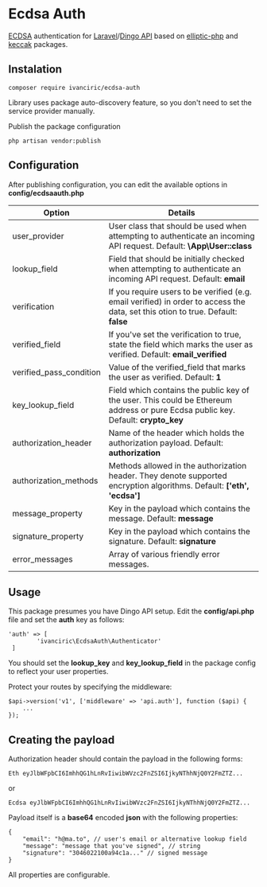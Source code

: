 # Ecdsa Auth
[ECDSA](https://en.wikipedia.org/wiki/Elliptic_Curve_Digital_Signature_Algorithm) authentication for [Laravel](https://laravel.com)/[Dingo API](https://github.com/dingo/api)
based on [elliptic-php](https://github.com/simplito/elliptic-php) and [keccak](https://github.com/kornrunner/php-keccak) packages.

## Instalation
```$xslt
composer require ivanciric/ecdsa-auth
```

Library uses package auto-discovery feature, so you don't need to set the service provider manually. 

Publish the package configuration
```$xslt
php artisan vendor:publish
```
## Configuration
After publishing configuration, you can edit the available options in __config/ecdsaauth.php__

| Option  | Details |
| -------------  | ------------- |
| user_provider  | User class that should be used when attempting to authenticate an incoming API request. Default: __\App\User::class__|
| lookup_field   | Field that should be initially checked when attempting to authenticate an incoming API request. Default: __email__ |
| verification | If you require users to be verified (e.g. email verified) in order to access the data, set this otion to true. Default: __false__ |
| verified_field | If you've set the verification to true, state the field which marks the user as verified. Default: __email_verified__ |
| verified_pass_condition | Value of the verified_field that marks the user as verified. Default: __1__ |
| key_lookup_field | Field which contains the public key of the user. This could be Ethereum address or pure Ecdsa public key. Default: __crypto_key__ |
| authorization_header | Name of the header which holds the authorization payload. Default: __authorization__ |
| authorization_methods | Methods allowed in the authorization header. They denote supported encryption algorithms. Default: __['eth', 'ecdsa']__ |
| message_property | Key in the payload which contains the message. Default: __message__ |
| signature_property | Key in the payload which contains the signature. Default: __signature__ |
| error_messages | Array of various friendly error messages. |

## Usage
This package presumes you have Dingo API setup.
Edit the __config/api.php__ file and set the __auth__ key as follows:
```$xslt
'auth' => [
        'ivanciric\EcdsaAuth\Authenticator'
 ]
```
You should set the __lookup_key__ and __key_lookup_field__ in the package config to reflect your user properties.

Protect your routes by specifying the middleware:
```$xslt
$api->version('v1', ['middleware' => 'api.auth'], function ($api) {
    ...
});
``` 

## Creating the payload
Authorization header should contain the payload in the following forms:
```$xslt
Eth eyJlbWFpbCI6ImhhQG1hLnRvIiwibWVzc2FnZSI6IjkyNThhNjQ0Y2FmZTZ...
```
or
```$xslt
Ecdsa eyJlbWFpbCI6ImhhQG1hLnRvIiwibWVzc2FnZSI6IjkyNThhNjQ0Y2FmZTZ...
```

Payload itself is a __base64__ encoded __json__ with the following properties:
```$xslt
{
    "email": "h@ma.to", // user's email or alternative lookup field
    "message": "message that you've signed", // string
    "signature": "3046022100a94c1a..." // signed message
}
```

All properties are configurable.